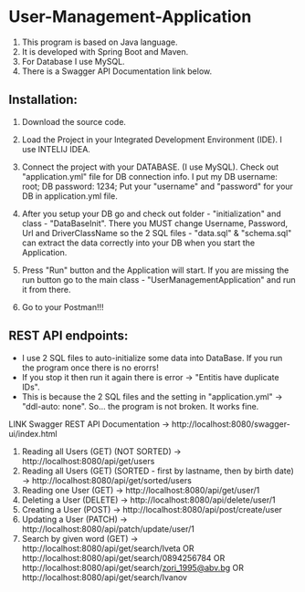 
# User-Management-Application

1. This program is based on Java language.
2. It is developed with Spring Boot and Maven. 
3. For Database I use MySQL.
4. There is a Swagger API Documentation link below.

## Installation:

1. Download the source code.

2. Load the Project in your Integrated Development Environment (IDE). I use INTELIJ IDEA.

3. Connect the project with your DATABASE. (I use MySQL). Check out "application.yml" file for DB connection info. I put my DB username: root; DB password: 1234;
Put your "username" and "password" for your DB in application.yml file.

4. After you setup your DB go and check out folder - "initialization" and class - "DataBaseInit".
There you MUST change Username, Password, Url and DriverClassName so the 2 SQL files - "data.sql" & "schema.sql" can extract the data correctly into your DB when you start the Application.

5. Press "Run" button and the Application will start. If you are missing the run button go to the main class - "UserManagementApplication" and run it from there.
   
6. Go to your Postman!!!





## REST API endpoints:

* I use 2 SQL files to auto-initialize some data into DataBase. If you run the program once there is no erorrs!
* If you stop it then run it again there is error -> "Entitis have duplicate IDs".
* This is because the 2 SQL files and the setting in "application.yml" -> "ddl-auto: none". So... the program is not broken. It works fine.

LINK Swagger REST API Documentation -> http://localhost:8080/swagger-ui/index.html

1. Reading all Users (GET) (NOT SORTED) -> http://localhost:8080/api/get/users
2. Reading all Users (GET) (SORTED - first by lastname, then by birth date) -> http://localhost:8080/api/get/sorted/users
3. Reading one User (GET) -> http://localhost:8080/api/get/user/1
4. Deleting a User (DELETE) -> http://localhost:8080/api/delete/user/1
5. Creating a User (POST) -> http://localhost:8080/api/post/create/user
6. Updating a User (PATCH) -> http://localhost:8080/api/patch/update/user/1
7. Search by given word (GET) -> http://localhost:8080/api/get/search/Iveta OR http://localhost:8080/api/get/search/0894256784 OR http://localhost:8080/api/get/search/zori_1995@abv.bg OR http://localhost:8080/api/get/search/Ivanov








